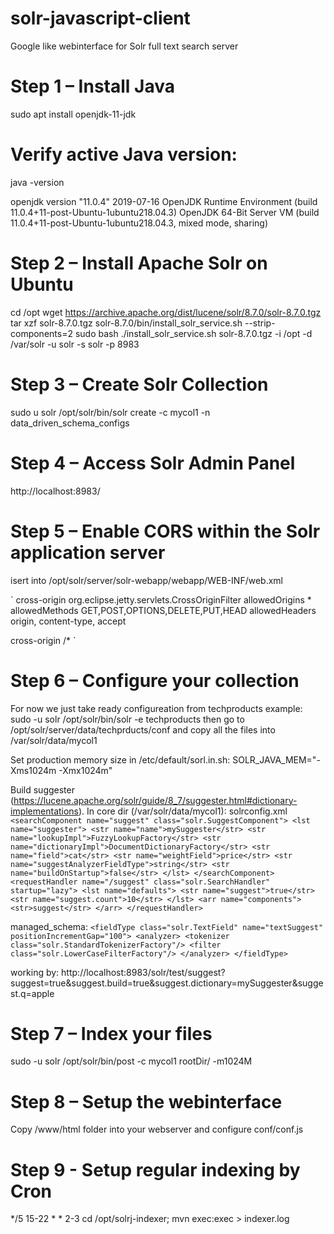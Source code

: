 # solr-javascript-client
Google like webinterface for Solr full text search server

# Step 1 – Install Java
sudo apt install openjdk-11-jdk

# Verify active Java version:
java -version

openjdk version "11.0.4" 2019-07-16
OpenJDK Runtime Environment (build 11.0.4+11-post-Ubuntu-1ubuntu218.04.3)
OpenJDK 64-Bit Server VM (build 11.0.4+11-post-Ubuntu-1ubuntu218.04.3, mixed mode, sharing)

# Step 2 – Install Apache Solr on Ubuntu
cd /opt
wget https://archive.apache.org/dist/lucene/solr/8.7.0/solr-8.7.0.tgz
tar xzf solr-8.7.0.tgz solr-8.7.0/bin/install_solr_service.sh --strip-components=2
sudo bash ./install_solr_service.sh solr-8.7.0.tgz -i /opt -d /var/solr -u solr -s solr -p 8983

# Step 3 – Create Solr Collection
sudo u solr /opt/solr/bin/solr create -c mycol1 -n data_driven_schema_configs

# Step 4 – Access Solr Admin Panel
http://localhost:8983/

# Step 5 – Enable CORS within the Solr application server
isert into /opt/solr/server/solr-webapp/webapp/WEB-INF/web.xml

`<filter>
   <filter-name>cross-origin</filter-name>
   <filter-class>org.eclipse.jetty.servlets.CrossOriginFilter</filter-class>
   <init-param>
     <param-name>allowedOrigins</param-name>
     <param-value>*</param-value>
   </init-param>
   <init-param>
     <param-name>allowedMethods</param-name>
     <param-value>GET,POST,OPTIONS,DELETE,PUT,HEAD</param-value>
   </init-param>
   <init-param>
     <param-name>allowedHeaders</param-name>
     <param-value>origin, content-type, accept</param-value>
   </init-param>
 </filter>

 <filter-mapping>
   <filter-name>cross-origin</filter-name>
   <url-pattern>/*</url-pattern>
 </filter-mapping>`
 
 # Step 6 – Configure your collection
 For now we just take ready configureation from techproducts example:
 sudo -u solr /opt/solr/bin/solr -e techproducts
 then go to /opt/solr/server/data/techprducts/conf and copy all the files into /var/solr/data/mycol1
 
Set production memory size in /etc/default/sorl.in.sh:
SOLR_JAVA_MEM="-Xms1024m -Xmx1024m"
 
 Build suggester (https://lucene.apache.org/solr/guide/8_7/suggester.html#dictionary-implementations). In core dir (/var/solr/data/mycol1):
 solrconfig.xml
 `<searchComponent name="suggest" class="solr.SuggestComponent">
  <lst name="suggester">
    <str name="name">mySuggester</str>
    <str name="lookupImpl">FuzzyLookupFactory</str>
    <str name="dictionaryImpl">DocumentDictionaryFactory</str>
    <str name="field">cat</str>
    <str name="weightField">price</str>
    <str name="suggestAnalyzerFieldType">string</str>
    <str name="buildOnStartup">false</str>
  </lst>
</searchComponent>
<requestHandler name="/suggest" class="solr.SearchHandler" startup="lazy">
  <lst name="defaults">
    <str name="suggest">true</str>
    <str name="suggest.count">10</str>
  </lst>
  <arr name="components">
    <str>suggest</str>
  </arr>
</requestHandler>`

managed_schema:
`<fieldType class="solr.TextField" name="textSuggest" positionIncrementGap="100">
  <analyzer>
    <tokenizer class="solr.StandardTokenizerFactory"/>
    <filter class="solr.LowerCaseFilterFactory"/>
  </analyzer>
</fieldType>`

working by: http://localhost:8983/solr/test/suggest?suggest=true&suggest.build=true&suggest.dictionary=mySuggester&suggest.q=apple
  
 # Step 7 – Index your files
 sudo -u solr /opt/solr/bin/post -c mycol1 rootDir/ -m1024M
 
 # Step 8 – Setup the webinterface
 Copy /www/html folder into your webserver and configure conf/conf.js
 
 # Step 9 - Setup regular indexing by Cron
 */5 15-22 * * 2-3 cd /opt/solrj-indexer; mvn exec:exec > indexer.log
 
